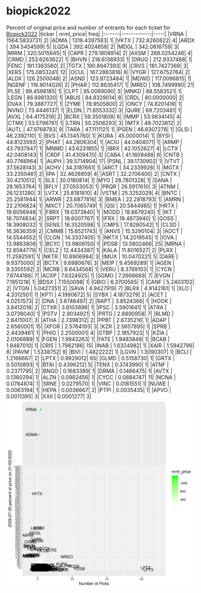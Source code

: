 # biopick2022
Percent of original price and number of entrants for each ticket for [Biopick2022](https://twitter.com/hashtag/Biopick2022)
|ticker |   nrml_price| freq|
|:------|------------:|----:|
|VRNA   | 1564.5833731|    2|
|ADMA   | 1318.4397583|    1|
|VKTX   |  732.8260822|    4|
|ARDX   |  394.5454599|    5|
|LQDA   |  392.4024858|    2|
|MDGL   |  342.0816759|    3|
|MIRM   |  320.5015645|    1|
|CAPR   |  279.1808914|    2|
|AXSM   |  268.0254246|    4|
|CRMD   |  253.6263622|    1|
|BHVN   |  218.6136933|    1|
|DRUG   |  212.9337488|    1|
|FENC   |  191.1363560|    2|
|TGTX   |  190.8947393|    9|
|CRVS   |  181.7427369|    3|
|XERS   |  175.0853241|   12|
|OCUL   |  167.2883816|    8|
|VYGR   |  127.6752764|    2|
|ALDX   |  126.2500048|    2|
|ASND   |  123.9723484|    1|
|MDWD   |  117.0096815|    1|
|NGENF  |  116.9014026|    2|
|PHAR   |  112.8635417|    1|
|MREO   |  108.7499990|   21|
|PLSE   |   99.4598185|    1|
|CLPT   |   95.0089090|    3|
|MNKD   |   88.5583521|    1|
|LEGN   |   86.6981320|    1|
|ABUS   |   84.8329014|    8|
|CRDL   |   80.0000000|    2|
|DVAX   |   79.3887727|    1|
|ZYME   |   78.9505800|    2|
|ONCY   |   74.8201419|    1|
|NVNO   |   73.4446137|    1|
|ELDN   |   71.6553332|    3|
|QURE   |   69.7203481|    1|
|AVXL   |   64.4175316|    2|
|BCRX   |   59.3501808|    6|
|IMMP   |   53.9634145|    4|
|CTMX   |   53.5796761|    1|
|LTRN   |   50.2506293|    3|
|IMTX   |   49.7023812|    2|
|AUTL   |   47.9768783|    9|
|TARA   |   47.1111121|    1|
|PGEN   |   46.6307278|    1|
|GLSI   |   46.2392110|    1|
|BVS    |   45.1345760|    1|
|KURA   |   45.0000014|    1|
|BYSI   |   44.8123593|    2|
|PHAT   |   44.2806304|    1|
|ACIU   |   44.0404071|    1|
|ARMP   |   43.7937947|    1|
|MNMD   |   43.6231855|    1|
|IBRX   |   42.1052627|    4|
|LCTX   |   42.0408143|    1|
|CRDF   |   41.4309470|    3|
|CABA   |   41.1609488|    6|
|CNTB   |   40.7766964|    1|
|AUPH   |   39.5714904|   17|
|PSNL   |   39.1730902|    1|
|VTVT   |   37.5628143|    3|
|ACHV   |   34.3187661|    1|
|ARCT   |   34.2339926|    1|
|MGTX   |   33.2350461|    2|
|IPA    |   32.4626859|    4|
|ASRT   |   32.2706400|    2|
|CNTX   |   30.4210512|    1|
|SLS    |   30.0180814|    1|
|MYO    |   28.7801328|    1|
|SANA   |   28.1653764|    1|
|BFLY   |   27.0553053|    1|
|PRQR   |   26.5917610|    3|
|ATNM   |   26.1231280|    3|
|LVTX   |   25.8181810|    4|
|VSTM   |   25.3252029|    4|
|BNTC   |   25.2581944|    1|
|ARWR   |   23.6877816|    3|
|BMEA   |   22.2818793|    1|
|AMRN   |   22.2106824|    1|
|MXCT   |   20.7065749|    1|
|QSI    |   20.5844985|    1|
|HRTX   |   19.6056948|    1|
|FBRX   |   19.0373840|    1|
|MODD   |   18.8679240|    1|
|IKT    |   18.7074834|    2|
|SRPT   |   18.6007767|    1|
|IFRX   |   18.4873940|    1|
|GOSS   |   18.3908032|    1|
|SENS   |   18.3520598|    1|
|CMPS   |   17.8280542|    1|
|CLSD   |   16.3636359|    2|
|CMMB   |   15.6521743|    1|
|ANVS   |   15.5290104|    3|
|ADCT   |   14.5544552|    1|
|CLGN   |   14.3337405|    1|
|NKTX   |   14.2019545|    1|
|IOVA   |   13.9863806|    1|
|BCYC   |   13.9806150|    1|
|PDSB   |   13.5802466|   25|
|MRNA   |   12.6584779|    1|
|CELZ   |   12.4434387|    1|
|KALA   |   11.8016527|    2|
|PLRX   |   11.2592591|    1|
|NKTR   |   10.8906984|    3|
|IMUX   |   10.0470221|    5|
|DARE   |    9.9375000|    2|
|BCTX   |    9.6980676|    3|
|MEIP   |    9.4569289|    1|
|AGEN   |    9.3355592|    2|
|MCRB   |    8.6434568|    1|
|VERU   |    8.3769103|    1|
|CYCN   |    7.6744186|    7|
|ACXP   |    7.6324925|    1|
|SGMO   |    7.2666669|    7|
|EVGN   |    7.1951218|    1|
|BDSX   |    7.1550098|    1|
|GBIO   |    6.3700565|    1|
|CANF   |    5.2403102|    2|
|VTGN   |    5.0427351|    2|
|SAVA   |    4.9427919|    7|
|BLRX   |    4.9142161|    1|
|XLO    |    4.3312501|    1|
|KPTI   |    4.1990672|    5|
|SYBX   |    4.1873279|    2|
|ACET   |    4.0251573|    2|
|DNA    |    3.8748497|    2|
|RAPT   |    3.8524366|    1|
|HOOK   |    3.8412018|    2|
|CTXR   |    3.6103896|    1|
|IPSC   |    3.5901641|    1|
|ATRA   |    3.0736040|    1|
|PSTV   |    2.9034921|    1|
|PRTG   |    2.8890958|    7|
|RLMD   |    2.8411007|    3|
|ATHA   |    2.7398312|    2|
|PPBT   |    2.6735216|    1|
|ADAP   |    2.6560001|   15|
|XFOR   |    2.5764193|    3|
|KZR    |    2.5657895|    1|
|SPRB   |    2.4439461|    1|
|PHIO   |    2.2500001|    4|
|GTBP   |    2.1857923|    1|
|KZIA   |    2.0106889|    1|
|FGEN   |    1.9943263|    1|
|FATE   |    1.9483849|    1|
|BCAB   |    1.8487010|    1|
|CRIS   |    1.7962186|   15|
|INAB   |    1.6324982|    1|
|XAIR   |    1.5942796|    8|
|PAVM   |    1.5338752|    9|
|BIVI   |    1.4822222|    1|
|LGVN   |    1.3090307|    1|
|BCLI   |    1.2166667|    2|
|LPTX   |    0.9929012|   65|
|GLMD   |    0.5158730|    1|
|GRTX   |    0.5010893|    1|
|BTAI   |    0.4396212|    5|
|TENX   |    0.3743990|    1|
|ATNF   |    0.2371795|    2|
|BNGO   |    0.1683389|    1|
|DRMA   |    0.1466475|    1|
|AVTX   |    0.1360294|    1|
|ALZN   |    0.0982456|    1|
|CYCC   |    0.0884747|   11|
|NCNA   |    0.0784874|    1|
|SRNE   |    0.0279570|    1|
|VINC   |    0.0181551|    1|
|NUWE   |    0.0063194|    1|
|HEPA   |    0.0036667|    2|
|PTPI   |    0.0035435|    1|
|APVO   |    0.0011395|    3|
|XXII   |    0.0001277|    3|
![retvspicks](biopicks.png?raw=true)
